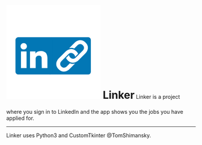 <h1 style="display:inline-block;">
  <img src="https://raw.githubusercontent.com/MarFresh/Linker/main/LinkerLogo.png" width=250px height=250px>
  Linker
</h1>
Linker is a project where you sign in to LinkedIn and the app shows you the jobs you have applied for.<br/>

--------
Linker uses Python3 and CustomTkinter @TomShimansky.
